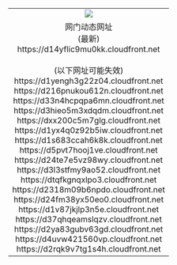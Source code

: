 ﻿<table>
  <tr></tr>
  <tr><td colspan=2 align=center><img src="https://d14yflic9mu0kk.cloudfront.net/Up/oGate.jpg" /></td></tr>
  <tr><td colspan=2 align=center>网门动态网址<br/>(最新)
<br>https://d14yflic9mu0kk.cloudfront.net
<br/><br/>(以下网址可能失效)
<br>https://d1yengh3g22z04.cloudfront.net
<br>https://d216pnukou612n.cloudfront.net
<br>https://d33n4hcpqpa6mn.cloudfront.net
<br>https://d3hieo5m3xdqdm.cloudfront.net
<br>https://dxx200c5m7glg.cloudfront.net
<br>https://d1yx4q0z92b5iw.cloudfront.net
<br>https://d1s683ccah6k8k.cloudfront.net
<br>https://d5pvt7hooj1ve.cloudfront.net
<br>https://d24te7e5vz98wy.cloudfront.net
<br>https://d3l3stfmy9ao52.cloudfront.net
<br>https://dtqfkgnqxlpo3.cloudfront.net
<br>https://d2318m09b6npdo.cloudfront.net
<br>https://d24fm38yx50eo0.cloudfront.net
<br>https://d1v87jkjlp3n5e.cloudfront.net
<br>https://d37qhqeamslqzv.cloudfront.net
<br>https://d2ya83gubv63gd.cloudfront.net
<br>https://d4uvw421560vp.cloudfront.net
<br>https://d2rqk9v7tg1s4h.cloudfront.net
    </td>
  </tr>
</table>

